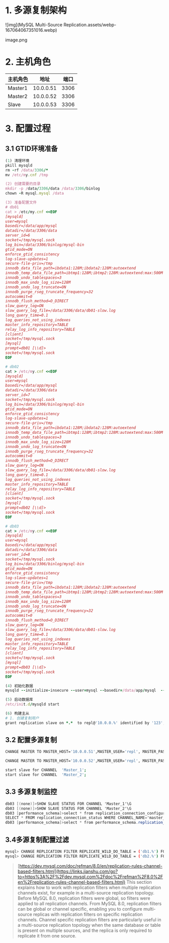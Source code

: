 # 1. 多源复制架构

![img](MySQL Multi-Source Replication.assets/webp-167064067351016.webp)

image.png

# 2. 主机角色

| 主机角色 | 地址      | 端口 |
| -------- | --------- | ---- |
| Master1  | 10.0.0.51 | 3306 |
| Master2  | 10.0.0.52 | 3306 |
| Slave    | 10.0.0.53 | 3306 |

# 3.  配置过程

## 3.1 GTID环境准备



```ruby
(1) 清理环境
pkill mysqld 
rm -rf /data/3306/*
mv /etc/my.cnf /tmp 

(2) 创建需要的目录 
mkdir -p /data/3306/data /data/3306/binlog
chown -R mysql.mysql /data

(3) 准备配置文件 
# db01 
cat > /etc/my.cnf <<EOF
[mysqld]
user=mysql
basedir=/data/app/mysql
datadir=/data/3306/data
server_id=6
socket=/tmp/mysql.sock
log_bin=/data/3306/binlog/mysql-bin
gtid_mode=ON
enforce_gtid_consistency
log-slave-updates=1
secure-file-priv=/tmp
innodb_data_file_path=ibdata1:128M;ibdata2:128M:autoextend
innodb_temp_data_file_path=ibtmp1:128M;ibtmp2:128M:autoextend:max:500M
innodb_undo_tablespaces=3
innodb_max_undo_log_size=128M
innodb_undo_log_truncate=ON
innodb_purge_rseg_truncate_frequency=32
autocommit=0
innodb_flush_method=O_DIRECT
slow_query_log=ON
slow_query_log_file=/data/3306/data/db01-slow.log
long_query_time=0.1
log_queries_not_using_indexes
master_info_repository=TABLE
relay_log_info_repository=TABLE
[client]
socket=/tmp/mysql.sock
[mysql]
prompt=db01 [\\d]>
socket=/tmp/mysql.sock
EOF

# db02 
cat > /etc/my.cnf <<EOF
[mysqld]
user=mysql
basedir=/data/app/mysql
datadir=/data/3306/data
server_id=7
socket=/tmp/mysql.sock
log_bin=/data/3306/binlog/mysql-bin
gtid_mode=ON
enforce_gtid_consistency
log-slave-updates=1
secure-file-priv=/tmp
innodb_data_file_path=ibdata1:128M;ibdata2:128M:autoextend
innodb_temp_data_file_path=ibtmp1:128M;ibtmp2:128M:autoextend:max:500M
innodb_undo_tablespaces=3
innodb_max_undo_log_size=128M
innodb_undo_log_truncate=ON
innodb_purge_rseg_truncate_frequency=32
autocommit=0
innodb_flush_method=O_DIRECT
slow_query_log=ON
slow_query_log_file=/data/3306/data/db01-slow.log
long_query_time=0.1
log_queries_not_using_indexes
master_info_repository=TABLE
relay_log_info_repository=TABLE
[client]
socket=/tmp/mysql.sock
[mysql]
prompt=db02 [\\d]>
socket=/tmp/mysql.sock
EOF

# db03 
cat > /etc/my.cnf <<EOF
[mysqld]
user=mysql
basedir=/data/app/mysql
datadir=/data/3306/data
server_id=8
socket=/tmp/mysql.sock
log_bin=/data/3306/binlog/mysql-bin
gtid_mode=ON
enforce_gtid_consistency
log-slave-updates=1
secure-file-priv=/tmp
innodb_data_file_path=ibdata1:128M;ibdata2:128M:autoextend
innodb_temp_data_file_path=ibtmp1:128M;ibtmp2:128M:autoextend:max:500M
innodb_undo_tablespaces=3
innodb_max_undo_log_size=128M
innodb_undo_log_truncate=ON
innodb_purge_rseg_truncate_frequency=32
autocommit=0
innodb_flush_method=O_DIRECT
slow_query_log=ON
slow_query_log_file=/data/3306/data/db01-slow.log
long_query_time=0.1
log_queries_not_using_indexes
master_info_repository=TABLE
relay_log_info_repository=TABLE
[client]
socket=/tmp/mysql.sock
[mysql]
prompt=db03 [\\d]>
socket=/tmp/mysql.sock
EOF

(4) 初始化数据 
mysqld --initialize-insecure --user=mysql --basedir=/data/app/mysql  --datadir=/data/3306/data 

(5) 启动数据库
/etc/init.d/mysqld start 

(6) 构建主从  
# 1. 创建复制用户
grant replication slave on *.*  to repl@'10.0.0.%' identified by '123';
```

## 3.2 配置多源复制



```bash
CHANGE MASTER TO MASTER_HOST='10.0.0.51',MASTER_USER='repl', MASTER_PASSWORD='123', MASTER_AUTO_POSITION=1 FOR CHANNEL 'Master_1';                

CHANGE MASTER TO MASTER_HOST='10.0.0.52',MASTER_USER='repl', MASTER_PASSWORD='123', MASTER_AUTO_POSITION=1 FOR CHANNEL 'Master_2';           

start slave for CHANNEL  'Master_1';
start slave for CHANNEL  'Master_2';
```

## 3.3 多源复制监控



```csharp
db03 [(none)]>SHOW SLAVE STATUS FOR CHANNEL 'Master_1'\G
db03 [(none)]>SHOW SLAVE STATUS FOR CHANNEL 'Master_2'\G
db03 [performance_schema]>select * from replication_connection_configuration\G
SELECT * FROM replication_connection_status WHERE CHANNEL_NAME='master_1'\G
db03 [performance_schema]>select * from performance_schema.replication_applier_status_by_worker;
```

## 3.4多源复制配置过滤



```bash
mysql> CHANGE REPLICATION FILTER REPLICATE_WILD_DO_TABLE = ('db1.%') FOR CHANNEL "master_1";
mysql> CHANGE REPLICATION FILTER REPLICATE_WILD_DO_TABLE = ('db2.%') FOR CHANNEL "master_2";
```

> [https://dev.mysql.com/doc/refman/8.0/en/replication-rules-channel-based-filters.html](https://links.jianshu.com/go?to=https%3A%2F%2Fdev.mysql.com%2Fdoc%2Frefman%2F8.0%2Fen%2Freplication-rules-channel-based-filters.html)
>  This section explains how to work with replication filters when multiple replication channels exist, for example in a multi-source replication topology. Before MySQL 8.0, replication filters were global, so filters were applied to all replication channels. From MySQL 8.0, replication filters can be global or channel specific, enabling you to configure multi-source replicas with replication filters on specific replication channels. Channel specific replication filters are particularly useful in a multi-source replication topology when the same database or table is present on multiple sources, and the replica is only required to replicate it from one source.



